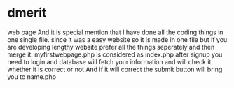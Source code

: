 # dmerit
web page
And it is special mention that I have done all the coding things in one single file.
since it was a easy website so it is made in one file but if you are developing lengthy website prefer all the things seperately and then merge it.
myfirstwebpage.php is considered as index.php
after signup you need to login and database will fetch your information and will check it whether it is correct or not
And if it will correct the submit button will bring you to name.php
